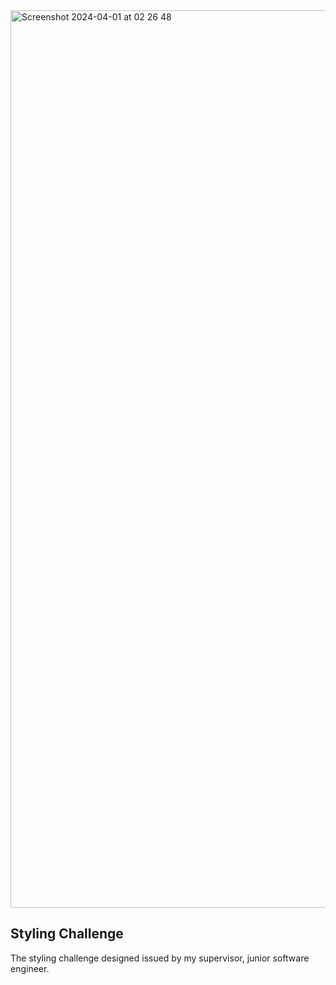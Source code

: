 <img width="1436" alt="Screenshot 2024-04-01 at 02 26 48" src="https://github.com/IanKaire/StylingChallenge/assets/114652346/c9129289-ed6e-43e3-b020-27a8b4ab0d91">

## Styling Challenge
The styling challenge designed issued by my supervisor, junior software engineer.
